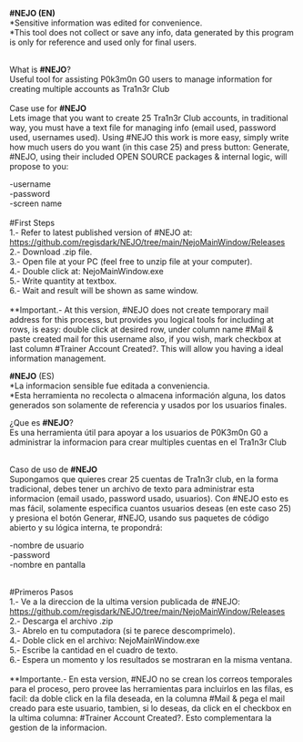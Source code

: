 <b>#NEJO (EN)</b><br/>
*Sensitive information was edited for convenience. <br/>
*This tool does not collect or save any info, data generated by this program is only for reference and used only for final users.

<br/>
What is <b>#NEJO</b>?<br/>
Useful tool for assisting P0k3m0n G0 users to manage information for creating multiple accounts as Tra1n3r Club
<br/><br/>
Case use for <b>#NEJO</b><br/>
Lets image that you want to create 25 Tra1n3r Club accounts, in traditional way, you must have a text file for managing info (email used, password used, usernames used). Using #NEJO this work is more easy, simply write how much users do you want (in this case 25) and press button: Generate, #NEJO, using their included OPEN SOURCE packages & internal logic, will propose to you: <br/>

-username<br/>
-password<br/>
-screen name<br/><br/>
#First Steps <br/>
1.- Refer to latest published version of #NEJO at: https://github.com/regisdark/NEJO/tree/main/NejoMainWindow/Releases <br/>
2.- Download .zip file.<br/>
3.- Open file at your PC (feel free to unzip file at your computer).<br/>
4.- Double click at: NejoMainWindow.exe<br/>
5.- Write quantity at textbox.<br/>
6.- Wait and result will be shown as same window.<br/><br/>
**Important.- At this version, #NEJO does not create temporary mail address for this process, but provides you logical tools for including at rows, is easy: double click at desired row, under column name #Mail & paste created mail for this username also, if you wish, mark checkbox at last column #Trainer Account Created?. This will allow you having a ideal information management.

<b>#NEJO</b> (ES) <br/>
*La informacion sensible fue editada a conveniencia. <br/>
*Esta herramienta no recolecta o almacena información alguna, los datos generados son solamente de referencia y usados por los usuarios finales.<br/>

¿Que es <b>#NEJO</b>?<br/>
Es una herramienta útil para apoyar a los usuarios de P0K3m0n G0 a administrar la informacion para crear multiples cuentas en el Tra1n3r Club<br/><br/>

Caso de uso de <b>#NEJO</b><br/>
Supongamos que quieres crear 25 cuentas de Tra1n3r club, en la forma tradicional, debes tener un archivo de texto para administrar esta informacion (email usado, password usado, usuarios). Con #NEJO esto es mas fácil, solamente especifica cuantos usuarios deseas (en este caso 25) y presiona el botón Generar, #NEJO, usando sus paquetes de código abierto y su lógica interna, te propondrá:<br/>

-nombre de usuario<br/>
-password<br/>
-nombre en pantalla<br/><br/>

#Primeros Pasos <br/>
1.- Ve a la direccion de la ultima version publicada de #NEJO: https://github.com/regisdark/NEJO/tree/main/NejoMainWindow/Releases <br/>
2.- Descarga el archivo .zip<br/>
3.- Abrelo en tu computadora (si te parece descomprimelo).<br/>
4.- Doble click en el archivo: NejoMainWindow.exe<br/>
5.- Escribe la cantidad en el cuadro de texto.<br/>
6.- Espera un momento y los resultados se mostraran en la misma ventana.<br/><br/>
**Importante.- En esta version, #NEJO no se crean los correos temporales para el proceso, pero provee las herramientas para incluirlos en las filas, es facil: da doble click en la fila deseada, en la columna #Mail &  pega el mail creado para este usuario, tambien, si lo deseas, da click en el checkbox en la ultima columna: #Trainer Account Created?. Esto complementara la gestion de la informacion.
